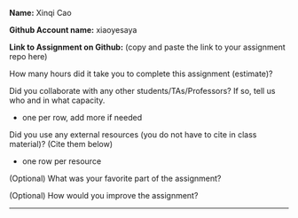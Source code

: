 **Name:** Xinqi Cao

**Github Account name:** xiaoyesaya

**Link to Assignment on Github:** (copy and paste the link to your assignment repo here)

How many hours did it take you to complete this assignment (estimate)?

Did you collaborate with any other students/TAs/Professors? If so, tell us who and in what
capacity.

* one per row, add more if needed
  
Did you use any external resources (you do not have to cite in class material)? (Cite them below)

* one row per resource


(Optional) What was your favorite part of the assignment?

(Optional) How would you improve the assignment?

---
